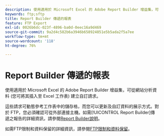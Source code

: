 ```yaml
---
description: 使用適用於 Microsoft Excel 的 Adobe Report Builder 增益集，可從網站分析資料 (您可將其插入至 Excel 工作表) 建立自訂請求。
keywords: ftp;sftp
title: Report Builder 傳遞的報表
feature: FTP Export
exl-id: 0026b6dc-023f-4896-ba0d-0eec16a9d469
source-git-commit: 9a2d4c582b6a3946b658924851e5b5ada2f5a7ee
workflow-type: tm+mt
source-wordcount: '118'
ht-degree: 76%

---
```


# Report Builder 傳遞的報表

使用適用於 Microsoft Excel 的 Adobe Report Builder 增益集，可從網站分析資料 (您可將其插入至 Excel 工作表) 建立自訂請求。

這些請求可動態參考工作表中的儲存格，而您可以更新及自訂資料的展示方式。對於 FTP，您必須確認可從外部連接主機。如需[!UICONTROL Report Builder]傳遞之報告的詳細資訊，請參閱[Report Builder說明](https://experienceleague.adobe.com/zh-hant/docs/analytics/analyze/report-builder/rb-overview)。

如需FTP限制和資料保留的詳細資訊，請參閱[FTP限制和資料保留](/help/export/ftp-and-sftp/ftp-limits.md)。
